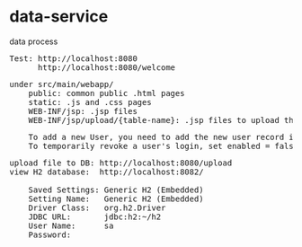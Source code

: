 # data-service
data process

<pre>
Test: http://localhost:8080
	  http://localhost:8080/welcome
</pre>

<pre>
under src/main/webapp/
	public: common public .html pages
	static: .js and .css pages
	WEB-INF/jsp: .jsp files
	WEB-INF/jsp/upload/{table-name}: .jsp files to upload the file data to database tables
</pre>

<pre>
	To add a new User, you need to add the new user record in USERS table and AUTHORITIES table
	To temporarily revoke a user's login, set enabled = false for that username
</pre>

<pre>
upload file to DB: http://localhost:8080/upload	
view H2 database:  http://localhost:8082/

	Saved Settings:	Generic H2 (Embedded)
	Setting Name:	Generic H2 (Embedded)
	Driver Class:	org.h2.Driver
	JDBC URL:		jdbc:h2:~/h2
	User Name:		sa
	Password:
</pre>